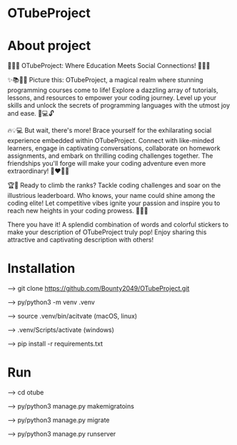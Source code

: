 # OTubeProject

# About project
🌟✨🎉 OTubeProject: Where Education Meets Social Connections! 🌟✨🎉

✨📚👩‍💻 Picture this: OTubeProject, a magical realm where stunning programming courses come to life! Explore a dazzling array of tutorials, lessons, and resources to empower your coding journey. Level up your skills and unlock the secrets of programming languages with the utmost joy and ease. 🌈💻🔓

🔥💡💻 But wait, there's more! Brace yourself for the exhilarating social experience embedded within OTubeProject. Connect with like-minded learners, engage in captivating conversations, collaborate on homework assignments, and embark on thrilling coding challenges together. The friendships you'll forge will make your coding adventure even more extraordinary! 🤝❤️👩‍💻

🏆🚀 Ready to climb the ranks? Tackle coding challenges and soar on the illustrious leaderboard. Who knows, your name could shine among the coding elite! Let competitive vibes ignite your passion and inspire you to reach new heights in your coding prowess. 🚀🏅🔝

There you have it! A splendid combination of words and colorful stickers to make your description of OTubeProject truly pop! Enjoy sharing this attractive and captivating description with others!

# Installation

--> git clone https://github.com/Bounty2049/OTubeProject.git

--> py/python3 -m venv .venv

--> source .venv/bin/acitvate (macOS, linux)

--> .venv/Scripts/activate (windows)

--> pip install -r requirements.txt

# Run 

--> cd otube

--> py/python3 manage.py makemigratoins

--> py/python3 manage.py migrate

--> py/python3 manage.py runserver